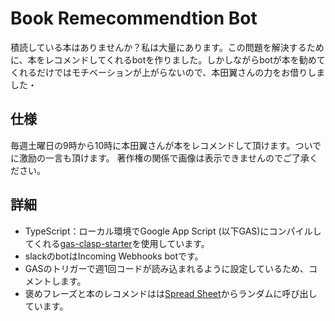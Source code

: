 # Book Remecommendtion Bot

積読している本はありませんか？私は大量にあります。この問題を解決するために、本をレコメンドしてくれるbotを作りました。しかしながらbotが本を勧めてくれるだけではモチベーションが上がらないので、本田翼さんの力をお借りしました・

## 仕様

毎週土曜日の9時から10時に本田翼さんが本をレコメンドして頂けます。ついでに激励の一言も頂けます。
著作権の関係で画像は表示できませんのでご了承ください。

## 詳細

- TypeScript：ローカル環境でGoogle App Script (以下GAS)にコンパイルしてくれる[gas-clasp-starter](https://github.com/howdy39/gas-clasp-starter)を使用しています。
- slackのbotはIncoming Webhooks botです。
- GASのトリガーで週1回コードが読み込まれるように設定しているため、コメントします。
- 褒めフレーズと本のレコメンドはは[Spread Sheet](https://docs.google.com/spreadsheets/d/10YAPVNZtbq8JVLtBX9VsAqmGXqfctZIyUjbcwRCHuXc/edit?usp=sharing)からランダムに呼び出しています。